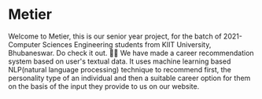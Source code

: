 # Metier
Welcome to Metier, this is our senior year project, for the batch of 2021- Computer Sciences Engineering students from KIIT University, Bhubaneswar.
Do check it out. 🎈💫 We have made a career recommendation system based on user's textual data. It uses machine learning based NLP(natural language processing)
technique to recommend first, the personality type of an individual and then a suitable career option for them on the basis of the input they provide to us on our website.
